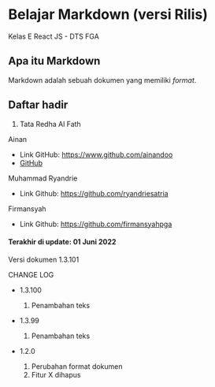 # Belajar Markdown (versi Rilis)
Kelas E React JS - DTS FGA

## Apa itu Markdown
Markdown adalah sebuah dokumen yang memiliki _format_.

## Daftar hadir
1. Tata Redha Al Fath

Ainan
- Link GitHub: https://www.github.com/ainandoo
- [GitHub](https://www.github.com/ainandoo)

Muhammad Ryandrie
- Link Github: https://github.com/ryandriesatria

Firmansyah
- Link Github: https://github.com/firmansyahpga


#### Terakhir di update: 01 Juni 2022
Versi dokumen 1.3.101

CHANGE LOG
- 1.3.100
  1. Penambahan teks

- 1.3.99
  1. Penambahan teks

- 1.2.0
  1. Perubahan format dokumen
  2. Fitur X dihapus
